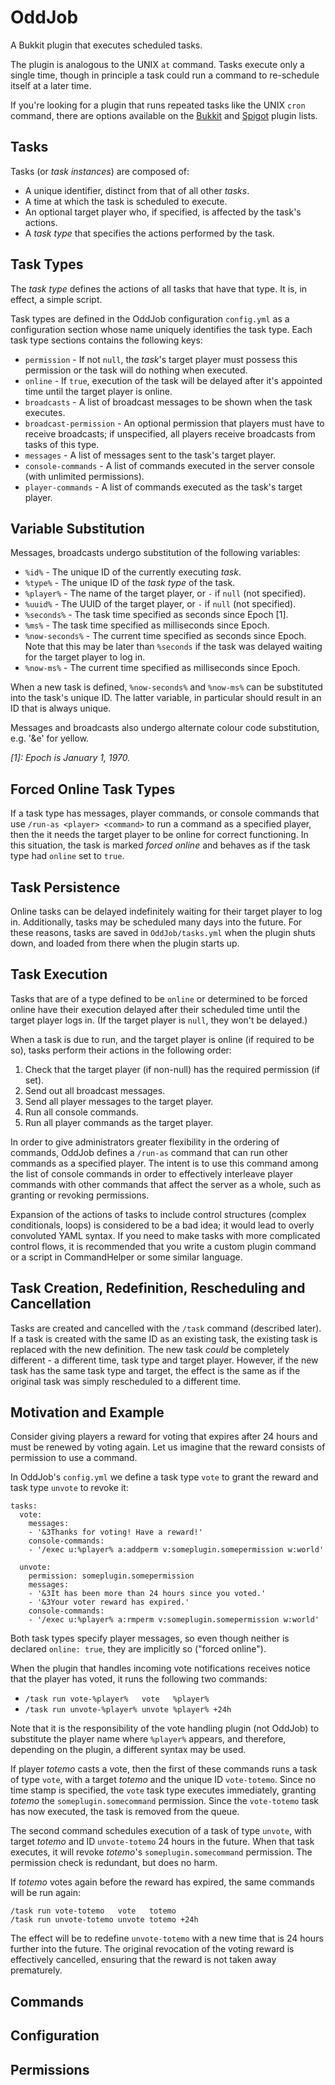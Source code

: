 OddJob
======
A Bukkit plugin that executes scheduled tasks.

The plugin is analogous to the UNIX `at` command. Tasks execute only a single
time, though in principle a task could run a command to re-schedule itself at
a later time.

If you're looking for a plugin that runs repeated tasks like the UNIX `cron`
command, there are options available on the 
[Bukkit](https://dev.bukkit.org/search?search=cron) and
[Spigot](https://www.spigotmc.org/search/60277780/?q=cron&t=resource_update&o=relevance) 
plugin lists.


Tasks
-----
Tasks (or *task instances*) are composed of:

 * A unique identifier, distinct from that of all other *tasks*.
 * A time at which the task is scheduled to execute.
 * An optional target player who, if specified, is affected by the task's
   actions.
 * A *task type* that specifies the actions performed by the task.


Task Types
----------
The *task type* defines the actions of all tasks that have that type. It is,
in effect, a simple script.

Task types are defined in the OddJob configuration `config.yml` as a 
configuration section whose name uniquely identifies the task type. Each task
type sections contains the following keys:

 * `permission` - If not `null`, the *task*'s target player must possess this permission or the task will do nothing when executed.
 * `online` - If `true`, execution of the task will be delayed after it's appointed time until the target player is online.
 * `broadcasts` - A list of broadcast messages to be shown when the task executes.
 * `broadcast-permission` - An optional permission that players must have to receive broadcasts; if unspecified, all players receive broadcasts from tasks of this type.
 * `messages` - A list of messages sent to the task's target player.
 * `console-commands` - A list of commands executed in the server console (with unlimited permissions).
 * `player-commands` - A list of commands executed as the task's target player.


Variable Substitution
---------------------
Messages, broadcasts undergo substitution of the following variables:

 * `%id%` - The unique ID of the currently executing *task*.
 * `%type%` - The unique ID of the *task type* of the task.
 * `%player%` - The name of the target player, or `-` if `null` (not specified).
 * `%uuid%` - The UUID of the target player, or `-` if `null` (not specified).
 * `%seconds%` - The task time specified as seconds since Epoch [1].
 * `%ms%` - The task time specified as milliseconds since Epoch.
 * `%now-seconds%` - The current time specified as seconds since Epoch. Note that this may be later than `%seconds` if the task was delayed waiting for the target player to log in.
 * `%now-ms%` - The current time specified as milliseconds since Epoch.
 
When a new task is defined, `%now-seconds%` and `%now-ms%` can be substituted
into the task's unique ID. The latter variable, in particular should result in
an ID that is always unique.  

Messages and broadcasts also undergo alternate colour code substitution, e.g.
'&e' for yellow.

*[1]: Epoch is January 1, 1970.*


Forced Online Task Types
------------------------
If a task type has messages, player commands, or console commands that use
`/run-as <player> <command>` to run a command as a specified player, then
the it needs the target player to be online for correct functioning. In this
situation, the task is marked *forced online* and behaves as if the task type
had `online` set to `true`.


Task Persistence
----------------
Online tasks can be delayed indefinitely waiting for their target player to
log in. Additionally, tasks may be scheduled many days into the future. For
these reasons, tasks are saved in `OddJob/tasks.yml` when the plugin shuts
down, and loaded from there when the plugin starts up.


Task Execution
--------------
Tasks that are of a type defined to be `online` or determined to be forced 
online have their execution delayed after their scheduled time until the target
player logs in. (If the target player is `null`, they won't be delayed.)

When a task is due to run, and the target player is online (if required to be 
so), tasks perform their actions in the following order:

 1. Check that the target player (if non-null) has the required permission (if 
   set).
 1. Send out all broadcast messages.
 1. Send all player messages to the target player.
 1. Run all console commands.
 1. Run all player commands as the target player.

In order to give administrators greater flexibility in the ordering of commands,
OddJob defines a `/run-as` command that can run other commands as a specified
player. The intent is to use this command among the list of console commands
in order to effectively interleave player commands with other commands that
affect the server as a whole, such as granting or revoking permissions.

Expansion of the actions of tasks to include control structures (complex 
conditionals, loops) is considered to be a bad idea; it would lead to overly
convoluted YAML syntax. If you need to make tasks with more complicated control
flows, it is recommended that you write a custom plugin command or a script
in CommandHelper or some similar language.


Task Creation, Redefinition, Rescheduling and Cancellation
----------------------------------------------------------
Tasks are created and cancelled with the `/task` command (described later).
If a task is created with the same ID as an existing task, the existing task
is replaced with the new definition. The new task *could* be completely 
different - a different time, task type and target player. However, if the new
task has the same task type and target, the effect is the same as if the
original task was simply rescheduled to a different time.


Motivation and Example
----------------------
Consider giving players a reward for voting that expires after 24 hours and
must be renewed by voting again. Let us imagine that the reward consists of
permission to use a command.

In OddJob's `config.yml` we define a task type `vote` to grant the reward
and task type `unvote` to revoke it:
```
tasks:
  vote:
    messages:
    - '&3Thanks for voting! Have a reward!'
    console-commands:
    - '/exec u:%player% a:addperm v:someplugin.somepermission w:world'

  unvote:
    permission: someplugin.somepermission
    messages:
    - '&3It has been more than 24 hours since you voted.'
    - '&3Your voter reward has expired.'
    console-commands:
    - '/exec u:%player% a:rmperm v:someplugin.somepermission w:world'
```

Both task types specify player messages, so even though neither is declared
`online: true`, they are implicitly so ("forced online").

When the plugin that handles incoming vote notifications receives notice that
the player has voted, it runs the following two commands:

 * `/task run vote-%player%   vote   %player%`
 * `/task run unvote-%player% unvote %player% +24h`
 
Note that it is the responsibility of the vote handling plugin (not OddJob)
to substitute the player name where `%player%` appears, and therefore, 
depending on the plugin, a different syntax may be used.

If player *totemo* casts a vote, then the first of these commands runs a task
of type `vote`, with a target *totemo* and the unique ID `vote-totemo`.
Since no time stamp is specified, the `vote` task type executes immediately,
granting *totemo* the `someplugin.somecommand` permission. Since the
`vote-totemo` task has now executed, the task is removed from the queue.

The second command schedules execution of a task of type `unvote`, with 
target *totemo* and ID `unvote-totemo` 24 hours in the future. When that
task executes, it will revoke *totemo*'s `someplugin.somecommand` 
permission. The permission check is redundant, but does no harm.

If *totemo* votes again before the reward has expired, the same commands will
be run again:
```
/task run vote-totemo   vote   totemo
/task run unvote-totemo unvote totemo +24h
```
The effect will be to redefine `unvote-totemo` with a new time that is 24 
hours further into the future. The original revocation of the voting reward
is effectively cancelled, ensuring that the reward is not taken away
prematurely.


Commands
--------


Configuration
-------------


Permissions
-----------

